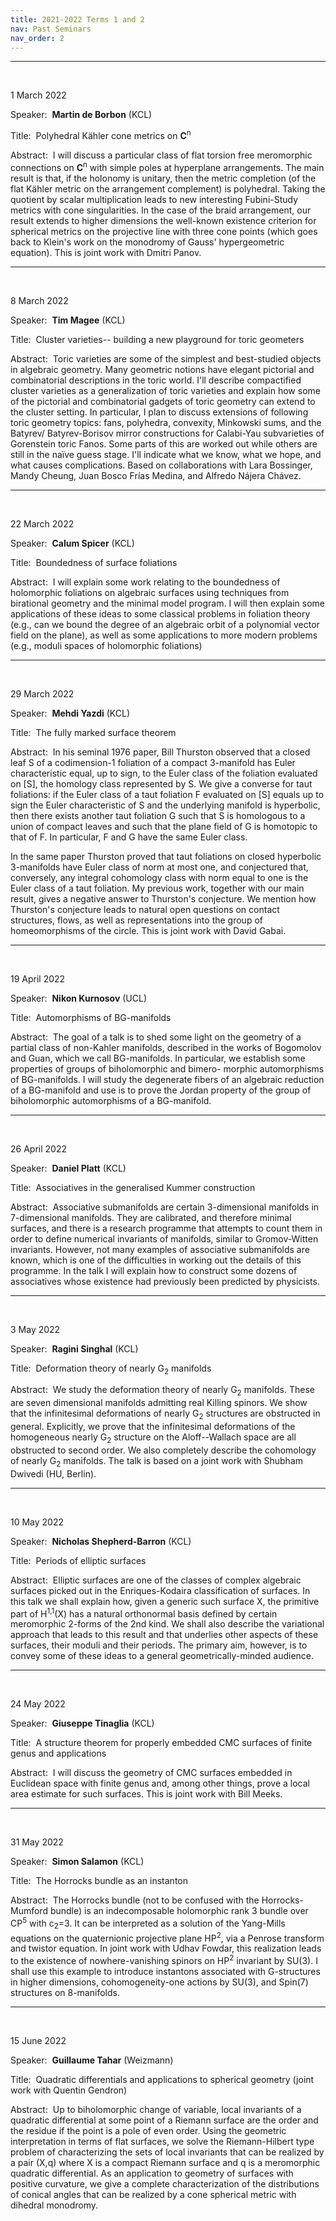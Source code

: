 ```yaml
---
title: 2021-2022 Terms 1 and 2
nav: Past Seminars
nav_order: 2
---
```


---------------------------------------------------------
<br />

1 March 2022

Speaker:&nbsp; **Martin de Borbon** (KCL)

Title:&nbsp; Polyhedral Kähler cone metrics on **C**<sup>n</sup>

Abstract:&nbsp; I will discuss a particular class of flat torsion free meromorphic connections on **C**<sup>n</sup> with simple poles at hyperplane arrangements. The main result is that, if the holonomy is unitary, then the metric completion (of the flat Kähler metric on the arrangement complement) is polyhedral. Taking the quotient by scalar multiplication leads to new interesting Fubini-Study metrics with cone singularities. In the case of the braid arrangement, our result extends to higher dimensions the well-known existence criterion for spherical metrics on the projective line with three cone points (which goes back to Klein's work on the monodromy of Gauss' hypergeometric equation). This is joint work with Dmitri Panov.

---------------------------------------------------------
<br />

8 March 2022

Speaker:&nbsp; **Tim Magee** (KCL)

Title:&nbsp; Cluster varieties-- building a new playground for toric geometers

Abstract:&nbsp; Toric varieties are some of the simplest and best-studied objects in algebraic geometry.  Many geometric notions have elegant pictorial and combinatorial descriptions in the toric world.  I'll describe compactified cluster varieties as a generalization of toric varieties and explain how some of the pictorial and combinatorial gadgets of toric geometry can extend to the cluster setting.  In particular, I plan to discuss extensions of following toric geometry topics: fans, polyhedra, convexity, Minkowski sums, and the Batyrev/ Batyrev-Borisov mirror constructions for Calabi-Yau subvarieties of Gorenstein toric Fanos.  Some parts of this are worked out while others are still in the naïve guess stage.  I'll indicate what we know, what we hope, and what causes complications.  Based on collaborations with Lara Bossinger, Mandy Cheung, Juan Bosco Frías Medina, and Alfredo Nájera Chávez.

-----------------------------------------------------------
<br />

22 March 2022

Speaker:&nbsp; **Calum Spicer** (KCL)

Title:&nbsp; Boundedness of surface foliations

Abstract:&nbsp; I will explain some work relating to the boundedness of holomorphic foliations on algebraic surfaces using techniques from birational geometry and the minimal model program.  I will then explain some applications of these ideas to some classical problems in foliation theory (e.g., can we bound the degree of an algebraic orbit of a polynomial vector field on the plane), as well as some applications to more modern problems (e.g., moduli spaces of holomorphic foliations)

-----------------------------------------------------------
<br />

29 March 2022

Speaker:&nbsp; **Mehdi Yazdi** (KCL)

Title:&nbsp; The fully marked surface theorem

Abstract:&nbsp; In his seminal 1976 paper, Bill Thurston observed that a closed leaf S of a codimension-1 foliation of a compact 3-manifold has Euler characteristic equal, up to sign, to the Euler class of the foliation evaluated on [S], the homology class represented by S. We give a converse for taut foliations: if the Euler class of a taut foliation F evaluated on [S] equals up to sign the Euler characteristic of S and the underlying manifold is hyperbolic, then there exists another taut foliation G such that S is homologous to a union of compact leaves and such that the plane field of G is homotopic to that of F. In particular, F and G have the same Euler class.

In the same paper Thurston proved that taut foliations on closed hyperbolic 3-manifolds have Euler class of norm at most one, and conjectured that, conversely, any integral cohomology class with norm equal to one is the Euler class of a taut foliation. My previous work, together with our main result, gives a negative answer to Thurston's conjecture. We mention how Thurston's conjecture leads to natural open questions on contact structures, flows, as well as representations into the group of homeomorphisms of the circle.
This is joint work with David Gabai.

-----------------------------------------------------------
<br />

19 April 2022

Speaker:&nbsp; **Nikon Kurnosov** (UCL)

Title:&nbsp; Automorphisms of BG-manifolds

Abstract:&nbsp; The goal of a talk is to shed some light on the geometry of a partial class of non-Kahler manifolds, described in the works of Bogomolov and Guan, which we call BG-manifolds. In particular, we establish some properties of groups of biholomorphic and bimero- morphic automorphisms of BG-manifolds. I will study the degenerate fibers of an algebraic reduction of a BG-manifold and use is to prove the Jordan property of the group of biholomorphic automorphisms of a BG-manifold.

-----------------------------------------------------------
<br />

26 April 2022

Speaker:&nbsp; **Daniel Platt** (KCL)

Title:&nbsp; Associatives in the generalised Kummer construction

Abstract:&nbsp; Associative submanifolds are certain 3-dimensional manifolds in 7-dimensional manifolds. They are calibrated, and therefore minimal surfaces, and there is a research programme that attempts to count them in order to define numerical invariants of manifolds, similar to Gromov-Witten invariants. However, not many examples of associative submanifolds are known, which is one of the difficulties in working out the details of this programme. In the talk I will explain how to construct some dozens of associatives whose existence had previously been predicted by physicists.

-----------------------------------------------------------
<br />

3 May 2022

Speaker:&nbsp; **Ragini Singhal** (KCL)

Title:&nbsp; Deformation theory of nearly G<sub>2</sub>  manifolds

Abstract:&nbsp; We study the deformation theory of nearly G<sub>2</sub>  manifolds. These are seven dimensional manifolds admitting real Killing spinors. We show that the infinitesimal deformations of nearly G<sub>2</sub> structures are obstructed in general. Explicitly, we prove that the infinitesimal deformations of the homogeneous nearly G<sub>2</sub> structure on the Aloff--Wallach space are all obstructed to second order. We also completely describe the cohomology of nearly G<sub>2</sub> manifolds. The talk is based on a joint work with Shubham Dwivedi (HU, Berlin).

-----------------------------------------------------------
<br />

10 May 2022

Speaker:&nbsp; **Nicholas Shepherd-Barron** (KCL)

Title:&nbsp; Periods of elliptic surfaces

Abstract:&nbsp; Elliptic surfaces are one of the classes of complex algebraic surfaces picked out in the Enriques-Kodaira classification of surfaces. In this talk we shall explain how, given a generic such surface X, the primitive part of H<sup>1,1</sup>(X) has a natural orthonormal basis defined by certain meromorphic 2-forms of the 2nd kind. We shall also describe the variational approach that leads to this result and that underlies other aspects of these surfaces, their moduli and their periods. The primary aim, however, is to convey some of these ideas to a general geometrically-minded audience.

-----------------------------------------------------------
<br />

24 May 2022

Speaker:&nbsp; **Giuseppe Tinaglia** (KCL)

Title:&nbsp; A structure theorem for properly embedded CMC surfaces of finite genus and applications

Abstract:&nbsp; I will discuss the geometry of CMC surfaces embedded in Euclidean space with finite genus and, among other things, prove a local area estimate for such surfaces. This is joint work with Bill Meeks.

-----------------------------------------------------------
<br />

31 May 2022

Speaker:&nbsp; **Simon Salamon** (KCL)

Title:&nbsp; The Horrocks bundle as an instanton

Abstract:&nbsp; The Horrocks bundle (not to be confused with the Horrocks-Mumford bundle) is an indecomposable holomorphic rank 3 bundle over CP<sup>5</sup> with c<sub>2</sub>=3. It can be interpreted as a solution of the Yang-Mills equations on the quaternionic projective plane HP<sup>2</sup>, via a Penrose transform and twistor equation. In joint work with Udhav Fowdar, this realization leads to the existence of nowhere-vanishing spinors on HP<sup>2</sup> invariant by SU(3). I shall use this example to introduce instantons associated with G-structures in higher dimensions, cohomogeneity-one actions by SU(3), and Spin(7) structures on 8-manifolds.

-----------------------------------------------------------
<br />

15 June 2022

Speaker:&nbsp; **Guillaume Tahar** (Weizmann)

Title:&nbsp; Quadratic differentials and applications to spherical geometry (joint work with Quentin Gendron)

Abstract:&nbsp; Up to biholomorphic change of variable, local invariants of a quadratic differential at some point of a Riemann surface are the order and the residue if the point is a pole of even order. Using the geometric interpretation in terms of flat surfaces, we solve the Riemann-Hilbert type problem of characterizing the sets of local invariants that can be realized by a pair (X,q) where X is a compact Riemann surface and q is a meromorphic quadratic differential.
As an application to geometry of surfaces with positive curvature, we give a complete characterization of the distributions of conical angles that can be realized by a cone spherical metric with dihedral monodromy.
